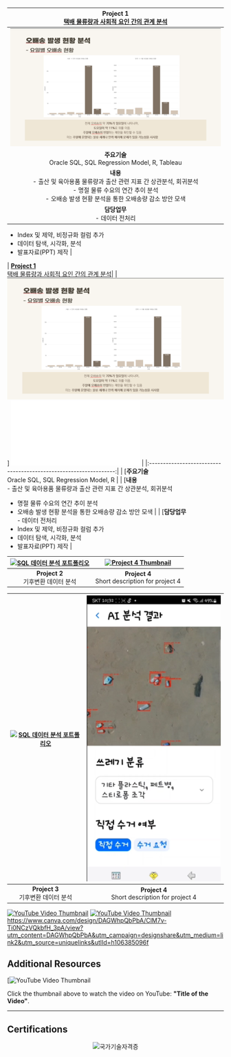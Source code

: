 | **Project 1**<br> [택배 물류량과 사회적 요인 간의 관계 분석](#택배_포폴250102.pdf)        |
|:-----------------------------------------------------------------:|
| [![SQL 데이터 분석 포트폴리오](택배포폴.png)](택배_포폴250102.pdf) | [![SQL 데이터 분석 포트폴리오](택배포폴2.png)](택배_포폴250102.pdf) | 
| **주요기술**<br> Oracle SQL, SQL Regression Model, R, Tableau                                  |
| **내용**<br> -	출산 및 육아용품 물류량과 출산 관련 지표 간 상관분석, 회귀분석 <br>-	명절 물류 수요의 연간 추이 분석<br> -	오배송 발생 현황 분석을 통한 오배송량 감소 방안 모색                                                       |
| **담당업무**<br> -	데이터 전처리 
-	Index 및 제약, 비정규화 컬럼 추가 
-	데이터 탐색, 시각화, 분석 
-	발표자료(PPT) 제작                                                                      |

| [**Project 1**<br> 택배 물류량과 사회적 요인 간의 관계 분석](#택배_포폴250102.pdf)|
| [![SQL 데이터 분석 포트폴리오](택배포폴.png)](택배_포폴250102.pdf)] ![(택배포폴2.png)](택배_포폴250102.pdf) | 
|:-----------------------------------------------------------------:|
| [**주요기술**<br> Oracle SQL, SQL Regression Model, R |
| [**내용**<br> -	출산 및 육아용품 물류량과 출산 관련 지표 간 상관분석, 회귀분석
-	명절 물류 수요의 연간 추이 분석
-	오배송 발생 현황 분석을 통한 오배송량 감소 방안 모색 |
| [**담당업무**<br> -	데이터 전처리
-	Index 및 제약, 비정규화 컬럼 추가
-	데이터 탐색, 시각화, 분석
-	발표자료(PPT) 제작 |


| [![SQL 데이터 분석 포트폴리오](포트폴리오3.png)](공모전3.pdf)  | [![Project 4 Thumbnail](포트폴리오4.png)](link_to_project4.pdf) |
|:----------------------------------------------------------------:|:----------------------------------------------------------------:|
| **Project 2**<br> 기후변환 데이터 분석                          | **Project 4**<br> Short description for project 4               |

| [![SQL 데이터 분석 포트폴리오](포트폴리오3.png)](공모전3.pdf)  | [![Project 4 Thumbnail](클리닝웨이브이미지.png)](link_to_project4.pdf) |
|:----------------------------------------------------------------:|:----------------------------------------------------------------:|
| **Project 3**<br> 기후변환 데이터 분석                          | **Project 4**<br> Short description for project 4               |
[![YouTube Video Thumbnail](https://img.youtube.com/vi/VYIz3FiTFKQ/0.jpg)](https://youtube.com/shorts/IWLlFwfkvoo?feature=share)
[![YouTube Video Thumbnail](https://img.youtube.com/vi/VYIz3FiTFKQ/0.jpg)](https://youtu.be/1BAKESF16sQ)
https://www.canva.com/design/DAGWhpQbPbA/ClM7v-Ti0NCzVQkbfH_3pA/view?utm_content=DAGWhpQbPbA&utm_campaign=designshare&utm_medium=link2&utm_source=uniquelinks&utlId=h106385096f


## Additional Resources

[![YouTube Video Thumbnail](https://youtube.com/shorts/2_DoSKQij4s?feature=share)

Click the thumbnail above to watch the video on YouTube: **"Title of the Video"**.

---

## Certifications

<div style="text-align: center;">
    <img src="자격증1.png" alt="국가기술자격증" width="400">
</div>
